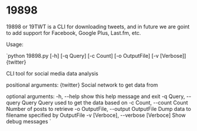 19898
=====

19898 or 19TWT is a CLI for downloading tweets, and in future we are goint to add support for Facebook, Google Plus, Last.fm, etc.

Usage:

`python 19898.py [-h] [-q Query] [-c Count] [-o OutputFile] [-v [Verbose]] {twitter}

CLI tool for social media data analysis

positional arguments:
  {twitter}             Social network to get data from

optional arguments:
  -h, --help            show this help message and exit
  -q Query, --query Query
                        Query used to get the data based on
  -c Count, --count Count
                        Number of posts to retrieve
  -o OutputFile, --output OutputFile
                        Dump data to filename specified by OutputFile
  -v [Verboce], --verbose [Verboce]
                        Show debug messages
`